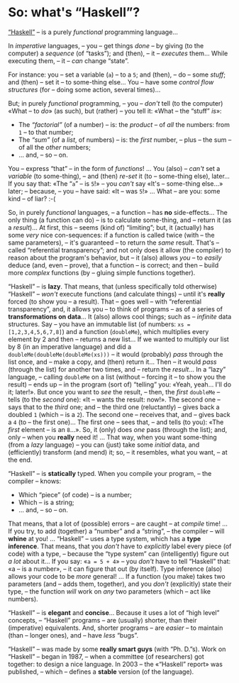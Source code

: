 # So: what's “Haskell”?

[“Haskell”](https://en.wikipedia.org/wiki/Haskell_%28programming_language%29) – is a purely _functional_ programming language…

In *imperative* languages, – you – get things *done* – by giving (to the computer) a *sequence* (of “tasks”); and (then), – it – *executes* them… While executing them, – it – *can* change “state”.

For instance: you – set a variable (`a`) – to a `5`; and (then), – do – some *stuff*; and (then) – set it – to some-thing else… You – have some *control flow structures* (for – doing some action, several times)… 

But; in purely *functional* programming, – you – *don't* tell (to the computer) «What – to *do*» (as such), but (rather) – you tell it: «What – the “stuff” *is*»: 
- The *“factorial”* (of a number) – is: the *product* – of *all* the numbers: from `1` – to that number;
- The *“sum”* (of a *list*, of numbers) – is: the *first* number, – plus – the sum – of all the *other* numbers;
- … and, – so – on. 

You – express “that” – in the form of *functions*! … You (also) – *can't* set a *variable* (to some-thing), – and (then) *re-set* it (to – some-thing else), later… If you say that: «The “`a`” – is `5`!» – you *can't* say «It's – some-thing else…» later; – because, – you – have said: «It – was `5`!» … What – are you: some kind – of liar? :-(

So, in purely *functional* languages, – a function – has **no** side-effects… The only thing (a function can do) – is to calculate some-thing, and – return it (as a *result*)… At first, this – seems (kind of) “limiting”; but, it (actually) has some *very* nice con-sequences: if a function is called twice (with – the same parameters), – it's guaranteed – to return the *same* result. That's – called “referential transparency”; and not only does it allow (the compiler) to reason about the program's behavior, but – it (also) allows *you* – to *easily* deduce (and, even – prove), that a function – is correct; and then – build more *complex* functions (by – gluing simple functions together). 

“Haskell” – is **lazy**. That means, that (unless specifically told otherwise) “Haskell” – *won't* execute functions (and calculate things) – until it's **really** forced (to show you – a result). That – goes well – with “referential transparency”, and, it allows you – to think of programs – as of a series of **transformations on data**… It (also) allows cool things; such as – *infinite* data structures. Say – you have an immutable list (of numbers: `xs = [1,2,3,4,5,6,7,8]`) and a function (`doubleMe`), which multiplies every element by 2 and then – returns a new list… If we wanted to multiply our list by 8 (in an imperative language) and did a `doubleMe(doubleMe(doubleMe(xs)))` – it would (probably) *pass* through the list once, and – make a copy, and (then) return it… Then – it would *pass* (through the list) for another two times, and – return the *result*… In a “lazy” language, – calling `doubleMe` on a list (without – forcing it – to show you the result) – ends up – in the program (sort of) “telling” you: «Yeah, yeah… I'll do it; later!». But once you want to *see* the result, – then, the *first* `doubleMe` – tells (to the *second* one): «It – wants the result: now!». The second one – says that to the *third* one; and – the third one (reluctantly) – gives back a doubled `1` (which – is a `2`). The second one – receives that, and – gives back a `4` (to – the first one)… The first one – sees that, – and tells (to you): «The *first* element – is an `8`…». So, it (only) does *one* pass (through the list); and, only – when you **really** need it! … That way, when you want some-thing (from a *lazy* language) – you can (just) take some *initial* data, and (efficiently) transform (and mend) it; so, – it resembles, what you want, – at the end. 

“Haskell” – is **statically**  typed. When you compile your program, – the compiler – knows: 
- Which “piece” (of code) – is a number;
- Which – is a string;
- … and, – so – on. 

That means, that a lot of (possible) errors – are caught – at *compile* time! … If you try, to add (together) a “number” and a “string”, – the compiler – will **whine** at you! … “Haskell” – uses a type system, which has a **type inference**. That means, that you *don't* have to *explicitly* label every piece (of code) with a type, – because the “type system” can (intelligently) figure out *a lot* about it… If you say: «`a = 5 + 4`» – you *don't* have to tell “Haskell” that: «a – is a number», – it can figure that out (by itself). Type inference (also) allows your code to be *more* general! … If a function (you make) takes two parameters (and – adds them, together), and you *don't* (explicitly) state their type, – the function *will* work on *any* two parameters (which – act like numbers). 

“Haskell” – is **elegant** and **concise**… Because it uses a lot of “high level” concepts, – “Haskell” programs – are (usually) shorter, than their (imperative) equivalents. And, shorter programs – are *easier* – to maintain (than – longer ones), and – have *less* “bugs”. 

“Haskell” – was made by some **really smart guys** (with “Ph. D.”s). Work on “Haskell” – began in 1987, – when a committee (of researchers) got together: to design a nice language. In 2003 – the «“Haskell” report» was published, – which – defines a **stable** version (of the language). 